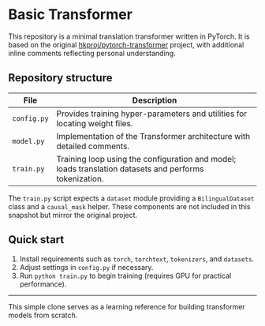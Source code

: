 # Basic Transformer

This repository is a minimal translation transformer written in PyTorch.
It is based on the original [hkproj/pytorch-transformer](https://github.com/hkproj/pytorch-transformer) project, 
with additional inline comments reflecting personal understanding.

## Repository structure

| File | Description |
|------|-------------|
| `config.py` | Provides training hyper-parameters and utilities for locating weight files. |
| `model.py` | Implementation of the Transformer architecture with detailed comments. |
| `train.py` | Training loop using the configuration and model; loads translation datasets and performs tokenization. |

The `train.py` script expects a `dataset` module providing a `BilingualDataset` class and a `causal_mask` helper.
These components are not included in this snapshot but mirror the original project.

## Quick start

1. Install requirements such as `torch`, `torchtext`, `tokenizers`, and `datasets`.
2. Adjust settings in `config.py` if necessary.
3. Run `python train.py` to begin training (requires GPU for practical performance).

---
This simple clone serves as a learning reference for building transformer models from scratch.
